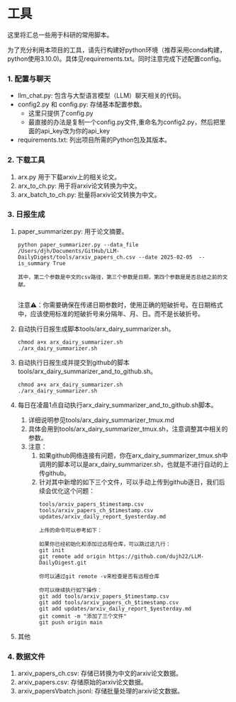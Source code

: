 # 工具

这里将汇总一些用于科研的常用脚本。

为了充分利用本项目的工具，请先行构建好python环境（推荐采用conda构建，python使用3.10.0)。具体见requirements.txt。同时注意完成下述配置config。

### 1.  配置与聊天

* llm_chat.py: 包含与大型语言模型（LLM）聊天相关的代码。
* config2.py 和 config.py: 存储基本配置参数。
  * 这里只提供了config.py
  * 最直接的办法是复制一个config.py文件,重命名为config2.py，然后把里面的api_key改为你的api_key
* requirements.txt: 列出项目所需的Python包及其版本。

### 2. 下载工具

1. arx.py 用于下载arxiv上的相关论文。
2. arx_to_ch.py: 用于将arxiv论文转换为中文。
3. arx_batch_to_ch.py: 批量将arxiv论文转换为中文。

### 3. 日报生成

1. paper_summarizer.py: 用于论文摘要。

   ```
   python paper_summarizer.py --data_file /Users/djh/Documents/GitHub/LLM-DailyDigest/tools/arxiv_papers_ch.csv --date 2025-02-05  --is_summary True

   其中，第二个参数是中文的csv路径，第三个参数是日期，第四个参数是是否总结之前的文献。


   ```

   注意⚠️：你需要确保在传递日期参数时，使用正确的短破折号。在日期格式中，应该使用标准的短破折号来分隔年、月、日。而不是长破折号。
2. 自动执行日报生成脚本tools/arx_dairy_summarizer.sh。

   ```
   chmod a+x arx_dairy_summarizer.sh
   ./arx_dairy_summarizer.sh
   ```
3. 自动执行日报生成并提交到github的脚本tools/arx_dairy_summarizer_and_to_github.sh。

   ```
   chmod a+x arx_dairy_summarizer.sh
   ./arx_dairy_summarizer.sh
   ```
4. 每日在凌晨1点自动执行arx_dairy_summarizer_and_to_github.sh脚本。

   1. 详细说明参见tools/arx_dairy_summarizer_tmux.md
   2. 具体会用到tools/arx_dairy_summarizer_tmux.sh，注意调整其中相关的参数。
   3. 注意：
      1. 如果github网络连接有问题，你在arx_dairy_summarizer_tmux.sh中调用的脚本可以是arx_dairy_summarizer.sh，也就是不进行自动的上传github。
      2. 针对其中新增的如下三个文件，可以手动上传到github逐日，我们后续会优化这个问题：
         ```
         tools/arxiv_papers_$timestamp.csv
         tools/arxiv_papers_ch_$timestamp.csv
         updates/arxiv_daily_report_$yesterday.md

         上传的命令可以参考如下：

         如果你已经初始化和添加过远程仓库，可以跳过这几行：
         git init
         git remote add origin https://github.com/dujh22/LLM-DailyDigest.git

         你可以通过git remote -v来检查是否有远程仓库

         你可以继续执行如下操作：
         git add tools/arxiv_papers_$timestamp.csv
         git add tools/arxiv_papers_ch_$timestamp.csv
         git add updates/arxiv_daily_report_$yesterday.md
         git commit -m "添加了三个文件"
         git push origin main
         ```
5. 其他

### 4. 数据文件

1. arxiv_papers_ch.csv: 存储已转换为中文的arxiv论文数据。
2. arxiv_papers.csv: 存储原始的arxiv论文数据。
3. arxiv_papersVbatch.jsonl: 存储批量处理的arxiv论文数据。
